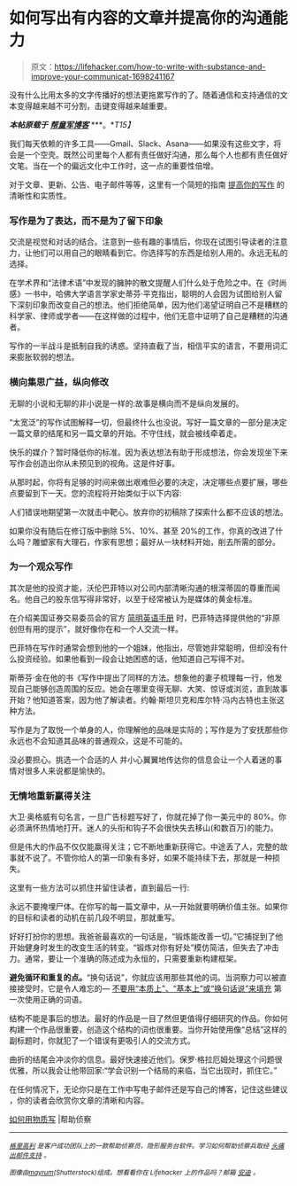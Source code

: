# 如何写出有内容的文章并提高你的沟通能力

> 原文：<https://lifehacker.com/how-to-write-with-substance-and-improve-your-communicat-1698241167>

没有什么比用太多的文字传播好的想法更拖累写作的了。随着通信和支持通信的文本变得越来越不可分割，击键变得越来越重要。



***本帖原载于*** [***帮童军博客***](http://www.helpscout.net/blog/writing-well/) ***。**T15】*

我们每天依赖的许多工具——Gmail、Slack、Asana——如果没有这些文字，将会是一个空壳。既然公司里每个人都有责任做好沟通，那么每个人也都有责任做好文笔。当在一个的偏远文化中工作时，这一点的重要性倍增。

对于文章、更新、公告、电子邮件等等，这里有一个简短的指南 [提高你的写作](https://lifehacker.com/six-strategies-that-have-quickly-improved-my-writing-1510969008) 的清晰性和实质性。

### 写作是为了表达，而不是为了留下印象

交流是视觉和对话的结合。注意到一些有趣的事情后，你现在试图引导读者的注意力，让他们可以用自己的眼睛看到它。你选择写的东西是给别人用的。永远无私的选择。

在学术界和“法律术语”中发现的臃肿的散文提醒人们什么处于危险之中。在《时尚感》一书中，哈佛大学语言学家史蒂芬·平克指出，聪明的人会因为试图给别人留下深刻印象而改变自己的想法。他们拒绝简单，因为他们渴望证明自己不是糟糕的科学家、律师或学者——在这样做的过程中，他们无意中证明了自己是糟糕的沟通者。

写作的一半战斗是抵制自我的诱惑。坚持直截了当，相信平实的语言，不要用词汇来膨胀软弱的想法。

### 横向集思广益，纵向修改

无聊的小说和无聊的非小说是一样的:故事是横向而不是纵向发展的。

“太宽泛”的写作试图解释一切，但最终什么也没说。写好一篇文章的一部分是决定一篇文章的结尾和另一篇文章的开始。不守住线，就会被线牵着走。

快乐的媒介？暂时降低你的标准。因为表达想法有助于形成想法，你会发现坐下来写作会创造出你从未预见到的视角。这是件好事。

从那时起，你将有足够的时间来做出艰难但必要的决定，决定哪些点要扩展，哪些点要留到下一天。您的流程将开始类似于以下内容:

人们错误地期望第一次就击中靶心。放弃你的初稿除了探索什么都不应该的想法。

如果你没有随后在修订版中删除 5%、10%、甚至 20%的工作，你真的改进了什么吗？雕塑家有大理石，作家有思想；最好从一块材料开始，削去所需的部分。

### 为一个观众写作

其次是他的投资才能，沃伦巴菲特以对公司内部清晰沟通的根深蒂固的尊重而闻名。他自己的股东信写得非常好，以至于经常被认为是媒体的黄金标准。

在介绍美国证券交易委员会的官方 [简明英语手册](http://www.sec.gov/news/extra/handbook.htm) 时，巴菲特选择提供他的“非原创但有用的提示”，就好像你在和一个人交流一样。

巴菲特在写作时通常会想到他的一个姐妹，他指出，尽管她非常聪明，但却没有什么投资经验。如果他看到一段会让她困惑的话，他知道自己写得不对。

斯蒂芬·金在他的书《写作中提出了同样的方法。想象他的妻子梳理每一行，他发现自己能够创造周围的反应。她会在哪里变得无聊、大笑、惊讶或浏览，直到故事开始？他知道答案，因为他了解读者。约翰·斯坦贝克和库尔特·冯内古特也主张这种方法。

写作是为了取悦一个单身的人，你理解他的品味是实际的；写作是为了安抚那些你永远也不会知道其品味的普通观众，这是不可能的。

没必要担心。挑选一个合适的人 并小心翼翼地传达你的信息会让一个人着迷的事情对很多人来说都是愉快的。

### 无情地重新赢得关注

大卫·奥格威有句名言，一旦广告标题写好了，你就花掉了你一美元中的 80%。你必须满怀热情地打开。迷人的头衔和钩子不会很快失去移山(和数百万)的能力。

但是伟大的作品不仅仅能赢得关注；它不断地重新获得它。中途丢了人，完整的故事就不说了。不管你给人的第一印象有多好，如果不能持续下去，那就是一种损失。

这里有一些方法可以抓住并留住读者，直到最后一行:

永远不要掩埋尸体。在你写的每一篇文章中，从一开始就要明确价值主张。如果你的目标和读者的动机在前几段不明显，那就重写。

好好打扮你的思想。我爸爸最喜欢的一句话是，“锻炼能改善一切。”它捕捉到了他开始健身时发生的改变生活的转变。“锻炼对你有好处”模仿简洁，但失去了冲击力。通常，要让一个准确的陈述成为永恒的，只需要重新构建框架。

**避免循环和重复的点。**“换句话说”，你就应该用那些其他的词。当洞察力可以被直接接受时，它是令人难忘的— [不要用“本质上”、“基本上”或“换句话说”来填充](https://lifehacker.com/the-useless-words-and-phrases-you-should-strike-from-yo-1690952835) 第一次使用正确的词语。

结构不能是事后的想法。最好的作品是一目了然但更值得仔细研究的作品。你如何构建一个作品很重要，创造这个结构的词也很重要。当你开始使用像“总结”这样的副标题时，你就犯了一个错误有更吸引人的交流方式。

曲折的结尾会冲淡你的信息。最好快速接近他们。保罗·格拉厄姆处理这个问题很优雅，所以我会让他带回家:“学会识别一个结局的来临，当它出现时，抓住它。”

在任何情况下，无论你只是在工作中写电子邮件还是写自己的博客，记住这些建议 ，你的读者会欣赏你文章的清晰和内容。

[如何用物质写](http://www.helpscout.net/blog/writing-well/) |帮助侦察

* * *

[<small>*格里高利*</small>](http://www.gregoryciotti.com/) <small>*是客户成功团队上的一款帮助侦察员，隐形服务台软件。学习如何帮助侦察兵取经*</small> [<small>*头痛出邮件支持*</small>](http://www.helpscout.net/features/help-desk/) <small>*。*</small>

<small>*图像由*</small>[<small>*mayrum*</small>](http://www.shutterstock.com/pic-223693237/stock-vector-character-writer-vector-illustration-flat-style.html)<small>*(Shutterstock)组成。想看看你在 Lifehacker 上的作品吗？邮箱*</small> [<small>*安迪*</small>](mailto:andy@lifehacker.com) <small>*。*</small>
